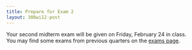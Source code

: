 ```yaml
---
title: Prepare for Exam 2
layout: 308wi12-post
---
```


Your second midterm exam will be given on Friday, February 24 in
class. You may find some exams from previous quarters on the
[exams page][exams].

[exams]: {{site.url}}/math308/wi12/exams/

